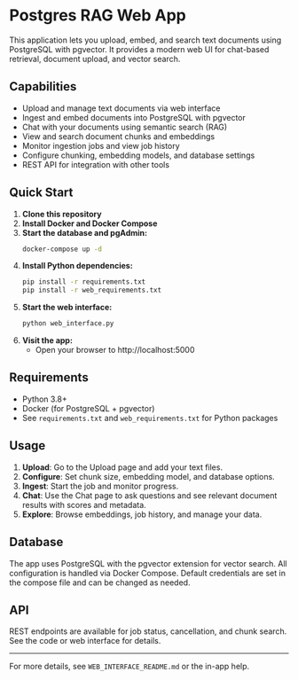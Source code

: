 

# Postgres RAG Web App

This application lets you upload, embed, and search text documents using PostgreSQL with pgvector. It provides a modern web UI for chat-based retrieval, document upload, and vector search.

## Capabilities

- Upload and manage text documents via web interface
- Ingest and embed documents into PostgreSQL with pgvector
- Chat with your documents using semantic search (RAG)
- View and search document chunks and embeddings
- Monitor ingestion jobs and view job history
- Configure chunking, embedding models, and database settings
- REST API for integration with other tools

## Quick Start

1. **Clone this repository**
2. **Install Docker and Docker Compose**
3. **Start the database and pgAdmin:**
	```bash
	docker-compose up -d
	```
4. **Install Python dependencies:**
	```bash
	pip install -r requirements.txt
	pip install -r web_requirements.txt
	```
5. **Start the web interface:**
	```bash
	python web_interface.py
	```
6. **Visit the app:**
	- Open your browser to http://localhost:5000

## Requirements

- Python 3.8+
- Docker (for PostgreSQL + pgvector)
- See `requirements.txt` and `web_requirements.txt` for Python packages

## Usage

1. **Upload**: Go to the Upload page and add your text files.
2. **Configure**: Set chunk size, embedding model, and database options.
3. **Ingest**: Start the job and monitor progress.
4. **Chat**: Use the Chat page to ask questions and see relevant document results with scores and metadata.
5. **Explore**: Browse embeddings, job history, and manage your data.

## Database

The app uses PostgreSQL with the pgvector extension for vector search. All configuration is handled via Docker Compose. Default credentials are set in the compose file and can be changed as needed.

## API

REST endpoints are available for job status, cancellation, and chunk search. See the code or web interface for details.

---
For more details, see `WEB_INTERFACE_README.md` or the in-app help.
